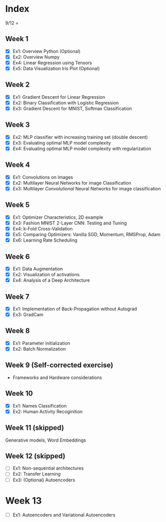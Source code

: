 # Index

9/12 = 

## Week 1
- [x] Ex1: Overview Python (Optional)
- [x] Ex2: Overview Numpy
- [x] Ex4: Linear Regression using Tensors
- [x] Ex5: Data Visualization Iris Plot (Optional)

## Week 2
- [x] Ex1: Gradient Descent for Linear Regression
- [x] Ex2: Binary Classification with Logistic Regression
- [x] Ex3: Gradient Descent for MNIST, Softmax Classification

## Week 3
- [x] Ex2: MLP classifier with increasing training set (double descent)
- [x] Ex3: Evaluating optimal MLP model complexity
- [x] Ex4: Evaluating optimal MLP model complexity with regularization

## Week 4
- [x] Ex1: Convolutions on Images
- [x] Ex2: Multilayer Neural Networks for image Classification 
- [x] Ex3: Multilayer _Convolutional_ Neural Networks for image classification

## Week 5
- [x] Ex1: Optimizer Characteristics, 2D example
- [x] Ex3: Fashion MNIST 2-Layer CNN: Testing and Tuning
- [x] Ex4: k-Fold Cross-Validation
- [x] Ex5: Comparing Optimizers: Vanilla SGD, Momentum, RMSProp, Adam
- [x] Ex6: Learning Rate Scheduling

## Week 6
- [x] Ex1: Data Augmentation
- [x] Ex2: Visualization of activations
- [x] Ex4: Analysis of a Deep Architecture

## Week 7
- [x] Ex1: Implementation of Back-Propagation without Autograd
- [x] Ex3: GradCam

## Week 8
- [x] Ex1: Parameter initialization
- [x] Ex2: Batch Normalization

## Week 9 (Self-corrected exercise)
- Frameworks and Hardware considerations

## Week 10
- [x] Ex1: Names Classification
- [x] Ex2: Human Activity Recoginition

## Week 11 (skipped)
Generative models, Word Embeddings

## Week 12 (skipped)
- [ ] Ex1: Non-sequential architectures
- [ ] Ex2: Transfer Learning
- [ ] Ex3: (Optional) Autoencoders

# Week 13
- [ ] Ex1: Autoencoders and Variational Autoencoders